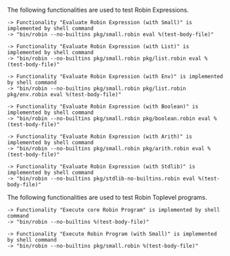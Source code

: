 The following functionalities are used to test Robin Expressions.

    -> Functionality "Evaluate Robin Expression (with Small)" is implemented by shell command
    -> "bin/robin --no-builtins pkg/small.robin eval %(test-body-file)"

    -> Functionality "Evaluate Robin Expression (with List)" is implemented by shell command
    -> "bin/robin --no-builtins pkg/small.robin pkg/list.robin eval %(test-body-file)"

    -> Functionality "Evaluate Robin Expression (with Env)" is implemented by shell command
    -> "bin/robin --no-builtins pkg/small.robin pkg/list.robin pkg/env.robin eval %(test-body-file)"

    -> Functionality "Evaluate Robin Expression (with Boolean)" is implemented by shell command
    -> "bin/robin --no-builtins pkg/small.robin pkg/boolean.robin eval %(test-body-file)"

    -> Functionality "Evaluate Robin Expression (with Arith)" is implemented by shell command
    -> "bin/robin --no-builtins pkg/small.robin pkg/arith.robin eval %(test-body-file)"

    -> Functionality "Evaluate Robin Expression (with Stdlib)" is implemented by shell command
    -> "bin/robin --no-builtins pkg/stdlib-no-builtins.robin eval %(test-body-file)"

The following functionalities are used to test Robin Toplevel programs.

    -> Functionality "Execute core Robin Program" is implemented by shell command
    -> "bin/robin --no-builtins %(test-body-file)"

    -> Functionality "Execute Robin Program (with Small)" is implemented by shell command
    -> "bin/robin --no-builtins pkg/small.robin %(test-body-file)"
